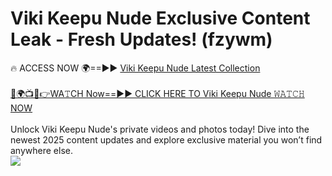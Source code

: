 # Viki Keepu Nude Exclusive Content Leak - Fresh Updates! (fzywm)

🔥 ACCESS NOW 🌍==►► <a href="https://tinyurl.com/yc657z5k" rel="nofollow">Viki Keepu Nude Latest Collection</a>
<br><br>
[🔴🌍📺📱👉WA𝚃CH Now==►► CLICK HERE TO Viki Keepu Nude 𝚆𝙰𝚃𝙲𝙷 NOW](https://tinyurl.com/yc657z5k)
<br><br>
Unlock Viki Keepu Nude's private videos and photos today! Dive into the newest 2025 content updates and explore exclusive material you won’t find anywhere else.
<br>
<a href="https://tinyurl.com/yc657z5k" rel="nofollow" data-target="animated-image.originalLink"><img src="https://camo.githubusercontent.com/8a4f000d20f83aca3bf7ec5f350d767afa0574a8a352519fd8cfa583a6f93a33/68747470733a2f2f692e696d6775722e636f6d2f644a486b345a712e676966" data-canonical-src="https://i.imgur.com/dJHk4Zq.gif" style="max-width: 100%; display: inline-block;" data-target="animated-image.originalImage"></a>
<br>
